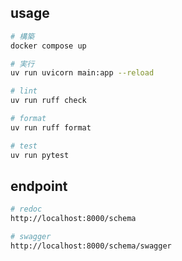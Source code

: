 ## usage

```sh
# 構築
docker compose up
```

```sh
# 実行
uv run uvicorn main:app --reload

# lint
uv run ruff check

# format
uv run ruff format

# test
uv run pytest
```

## endpoint

```sh
# redoc
http://localhost:8000/schema

# swagger
http://localhost:8000/schema/swagger
```
